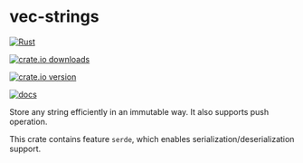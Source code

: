 # vec-strings

[![Rust](https://github.com/NobodyXu/vec-strings/actions/workflows/rust.yml/badge.svg)](https://github.com/NobodyXu/vec-strings/actions/workflows/rust.yml)

[![crate.io downloads](https://img.shields.io/crates/d/vec-strings)](https://crates.io/crates/vec-strings)

[![crate.io version](https://img.shields.io/crates/v/vec-strings)](https://crates.io/crates/vec-strings)

[![docs](https://docs.rs/vec-strings/badge.svg)](https://docs.rs/vec-strings)

Store any string efficiently in an immutable way.
It also supports push operation.

This crate contains feature `serde`, which enables serialization/deserialization support.
